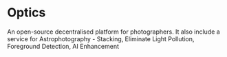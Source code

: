 # Optics
An open-source decentralised platform for photographers.
It also include a service for Astrophotography - Stacking, Eliminate Light Pollution, Foreground Detection, AI Enhancement
